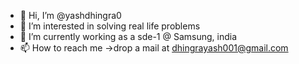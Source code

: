 - 👋 Hi, I’m @yashdhingra0
- 👀 I’m interested in solving real life problems 
- 🌱 I’m currently working as a sde-1 @ Samsung, india 
- 📫 How to reach me ->drop a mail at dhingrayash001@gmail.com

<!---
yashdhingra0/yashdhingra0 is a ✨ special ✨ repository because its `README.md` (this file) appears on your GitHub profile.
You can click the Preview link to take a look at your changes.
--->
